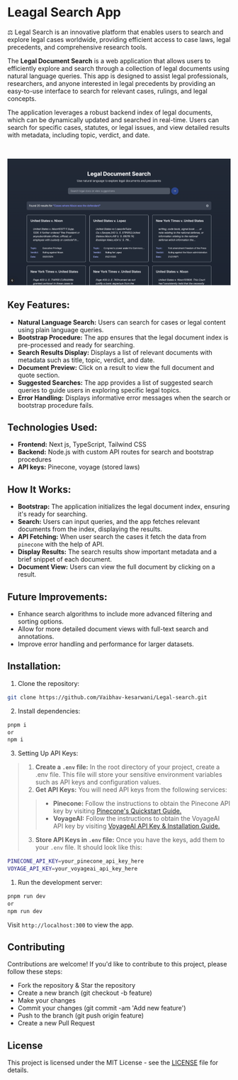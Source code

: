 # Leagal Search App

⚖️ Legal Search is an innovative platform that enables users to search and explore legal cases worldwide, providing efficient access to case laws, legal precedents, and comprehensive research tools.

The **Legal Document Search** is a web application that allows users to efficiently explore and search through a collection of legal documents using natural language queries. This app is designed to assist legal professionals, researchers, and anyone interested in legal precedents by providing an easy-to-use interface to search for relevant cases, rulings, and legal concepts.

The application leverages a robust backend index of legal documents, which can be dynamically updated and searched in real-time. Users can search for specific cases, statutes, or legal issues, and view detailed results with metadata, including topic, verdict, and date.

<br />

![alt text](public/Readme_image/front.png)

## Key Features:
- **Natural Language Search:** Users can search for cases or legal content using plain language queries.
- **Bootstrap Procedure:** The app ensures that the legal document index is pre-processed and ready for searching.
- **Search Results Display:** Displays a list of relevant documents with metadata such as title, topic, verdict, and date.
- **Document Preview:** Click on a result to view the full document and quote section.
- **Suggested Searches:** The app provides a list of suggested search queries to guide users in exploring specific legal topics.
- **Error Handling:** Displays informative error messages when the search or bootstrap procedure fails.

## Technologies Used:
- **Frontend:** Next js, TypeScript, Tailwind CSS
- **Backend:** Node.js with custom API routes for search and bootstrap procedures
- **API keys:** Pinecone, voyage (stored laws)

## How It Works:
- **Bootstrap:** The application initializes the legal document index, ensuring it's ready for searching.
- **Search:** Users can input queries, and the app fetches relevant documents from the index, displaying the results.
- **API Fetching:** When user  search the cases it fetch the data from `pinecone` with the help of API.
- **Display Results:** The search results show important metadata and a brief snippet of each document.
- **Document View:** Users can view the full document by clicking on a result.

## Future Improvements:
- Enhance search algorithms to include more advanced filtering and sorting options.
- Allow for more detailed document views with full-text search and annotations.
- Improve error handling and performance for larger datasets.

## Installation:
1. Clone the repository:
```bash
git clone https://github.com/Vaibhav-kesarwani/Legal-search.git
```
2. Install dependencies:
```bash
pnpm i
or
npm i
```

3. Setting Up API Keys:
>1. **Create a `.env` file:** In the root directory of your project, create a .env file. This file will store your sensitive environment variables such as API keys and configuration values.
>2. **Get API Keys:** You will need API keys from the following services:
>> - **Pinecone:** Follow the instructions to obtain the Pinecone API key by visiting [Pinecone's Quickstart Guide.](https://docs.pinecone.io/guides/get-started/quickstart)
>> - **VoyageAI:** Follow the instructions to obtain the VoyageAI API key by visiting [VoyageAI API Key & Installation Guide.](https://docs.voyageai.com/docs/api-key-and-installation)
>3. **Store API Keys in `.env` file:** Once you have the keys, add them to your `.env` file. It should look like this:
```bash
PINECONE_API_KEY=your_pinecone_api_key_here
VOYAGE_API_KEY=your_voyageai_api_key_here
```

1. Run the development server:
```bash
pnpm run dev
or
npm run dev
```

Visit `http://localhost:300` to view the app.

## Contributing
Contributions are welcome! If you'd like to contribute to this project, please follow these steps:

- Fork the repository & Star the repository
- Create a new branch (git checkout -b feature)
- Make your changes
- Commit your changes (git commit -am 'Add new feature')
- Push to the branch (git push origin feature)
- Create a new Pull Request

## License
This project is licensed under the MIT License - see the [LICENSE](https://github.com/Vaibhav-kesarwani/Legal-search/blob/main/LICENSE) file for details.